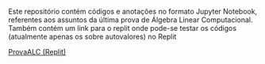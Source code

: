 Este repositório contém códigos e anotações no formato Jupyter Notebook, referentes aos assuntos da última prova de Álgebra Linear Computacional.
Também contém um link para o replit onde pode-se testar os códigos (atualmente apenas os sobre autovalores) no Replit

[ProvaALC (Replit)](https://replit.com/@erlonL/ProvaALC)
